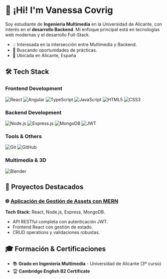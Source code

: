 # 👋 ¡Hi! I'm Vanessa Covrig

Soy estudiante de **Ingeniería Multimedia** en la Universidad de Alicante, con interés en el **desarrollo Backend**. Mi enfoque principal está en tecnologías web modernas y el desarrollo Full-Stack.

- 💡 Interesada en la intersección entre Multimedia y Backend.
- 🎯 Buscando oportunidades de prácticas.
- 📍 Ubicada en Alicante, España

## 🛠️ Tech Stack

### Frontend Development
![React](https://img.shields.io/badge/React-20232A?style=for-the-badge&logo=react&logoColor=61DAFB)
![Angular](https://img.shields.io/badge/Angular-DD0031?style=for-the-badge&logo=angular&logoColor=white)
![TypeScript](https://img.shields.io/badge/TypeScript-007ACC?style=for-the-badge&logo=typescript&logoColor=white)
![JavaScript](https://img.shields.io/badge/JavaScript-F7DF1E?style=for-the-badge&logo=javascript&logoColor=black)
![HTML5](https://img.shields.io/badge/HTML5-E34F26?style=for-the-badge&logo=html5&logoColor=white)
![CSS3](https://img.shields.io/badge/CSS3-1572B6?style=for-the-badge&logo=css3&logoColor=white)


### Backend Development
![Node.js](https://img.shields.io/badge/Node.js-43853D?style=for-the-badge&logo=node.js&logoColor=white)
![Express.js](https://img.shields.io/badge/Express.js-404D59?style=for-the-badge&logo=express&logoColor=white)
![MongoDB](https://img.shields.io/badge/MongoDB-4EA94B?style=for-the-badge&logo=mongodb&logoColor=white)
![JWT](https://img.shields.io/badge/JWT-black?style=for-the-badge&logo=JSON%20web%20tokens)

### Tools & Others
![Git](https://img.shields.io/badge/GIT-E44C30?style=for-the-badge&logo=git&logoColor=white)
![GitHub](https://img.shields.io/badge/GitHub-100000?style=for-the-badge&logo=github&logoColor=white)

### Multimedia & 3D
![Blender](https://img.shields.io/badge/blender-%23F5792A.svg?style=for-the-badge&logo=blender&logoColor=white)


## 🚀 Proyectos Destacados

### 🌐 [Aplicación de Gestión de Assets con MERN](https://github.com/vancovx/BULL3D)
**Tech Stack:** React, Node.js, Express, MongoDB.
- API RESTful completa con autenticación JWT.
- Frontend React con gestión de estado.
- CRUD operations y validaciones robustas.


## 🎓 Formación & Certificaciones

- 📚 **Grado en Ingeniería Multimedia** - Universidad de Alicante (3º curso)
- 🏆 **Cambridge English B2 Certificate**

